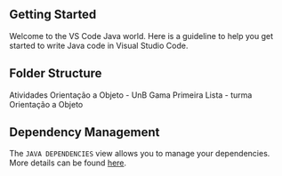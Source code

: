 ## Getting Started

Welcome to the VS Code Java world. Here is a guideline to help you get started to write Java code in Visual Studio Code.

## Folder Structure

Atividades Orientação a Objeto - UnB Gama
Primeira Lista - turma Orientação a Objeto


## Dependency Management

The `JAVA DEPENDENCIES` view allows you to manage your dependencies. More details can be found [here](https://github.com/microsoft/vscode-java-pack/blob/master/release-notes/v0.9.0.md#work-with-jar-files-directly).
